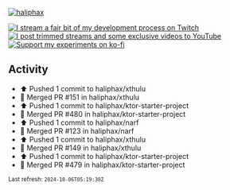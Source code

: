 [![haliphax](https://pbs.twimg.com/profile_banners/458808076/1545597092/1500x500)](https://haliphax.dev)

[![I stream a fair bit of my development process on Twitch](https://img.shields.io/twitch/status/haliphax?logo=twitch&style=for-the-badge)](https://twitch.tv/haliphax) &nbsp; [![I post trimmed streams and some exclusive videos to YouTube](https://img.shields.io/badge/youtube-watch-f00?logo=youtube&style=for-the-badge)](https://youtube.com/haliphaxyt) &nbsp; [![Support my experiments on ko-fi](https://img.shields.io/badge/kofi-support-ff5e5b?logo=ko-fi&style=for-the-badge)](https://ko-fi.com/haliphax)

## Activity

* ⬆️ Pushed 1 commit to haliphax/xthulu
* 🎉 Merged PR #151 in haliphax/xthulu
* ⬆️ Pushed 1 commit to haliphax/ktor-starter-project
* 🎉 Merged PR #480 in haliphax/ktor-starter-project
* ⬆️ Pushed 1 commit to haliphax/narf
* 🎉 Merged PR #123 in haliphax/narf
* ⬆️ Pushed 1 commit to haliphax/xthulu
* 🎉 Merged PR #149 in haliphax/xthulu
* ⬆️ Pushed 1 commit to haliphax/ktor-starter-project
* 🎉 Merged PR #479 in haliphax/ktor-starter-project

<small>Last refresh: `2024-10-06T05:19:30Z`</small>
